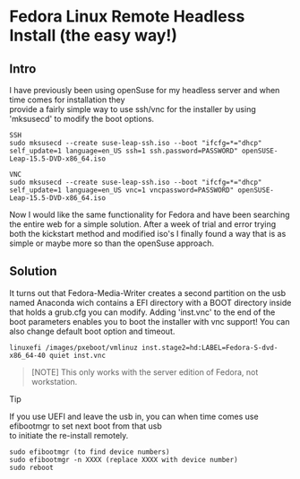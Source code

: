 # Fedora Linux Remote Headless Install (the easy way!)

## Intro
I have previously been using openSuse for my headless server and when time comes for installation they<br>
provide a fairly simple way to use ssh/vnc for the installer by using 'mksusecd' to modify the boot options.<br>

```
SSH
sudo mksusecd --create suse-leap-ssh.iso --boot "ifcfg=*="dhcp" self_update=1 language=en_US ssh=1 ssh.password=PASSWORD" openSUSE-Leap-15.5-DVD-x86_64.iso

VNC
sudo mksusecd --create suse-leap-ssh.iso --boot "ifcfg=*="dhcp" self_update=1 language=en_US vnc=1 vncpassword=PASSWORD" openSUSE-Leap-15.5-DVD-x86_64.iso

```

Now I would like the same functionality for Fedora and have been searching the entire web for a simple solution.
After a week of trial and error trying both the kickstart method and modified iso's I finally found a way that is as simple or
maybe more so than the openSuse approach.

## Solution
It turns out that Fedora-Media-Writer creates a second partition on the usb named Anaconda wich contains a EFI directory with a BOOT directory inside that holds a grub.cfg you can modify. Adding 'inst.vnc' to the end of the boot parameters enables you to boot the installer with vnc support! You can also change default boot option and timeout.

```
linuxefi /images/pxeboot/vmlinuz inst.stage2=hd:LABEL=Fedora-S-dvd-x86_64-40 quiet inst.vnc
```

>[NOTE]
>This only works with the server edition of Fedora, not workstation.

>[!TIP]
>If you use UEFI and leave the usb in, you can when time comes use efibootmgr to set next boot from that usb<br>
>to initiate the re-install remotely.
>
>```
>sudo efibootmgr (to find device numbers)
>sudo efibootmgr -n XXXX (replace XXXX with device number)
>sudo reboot
>```
